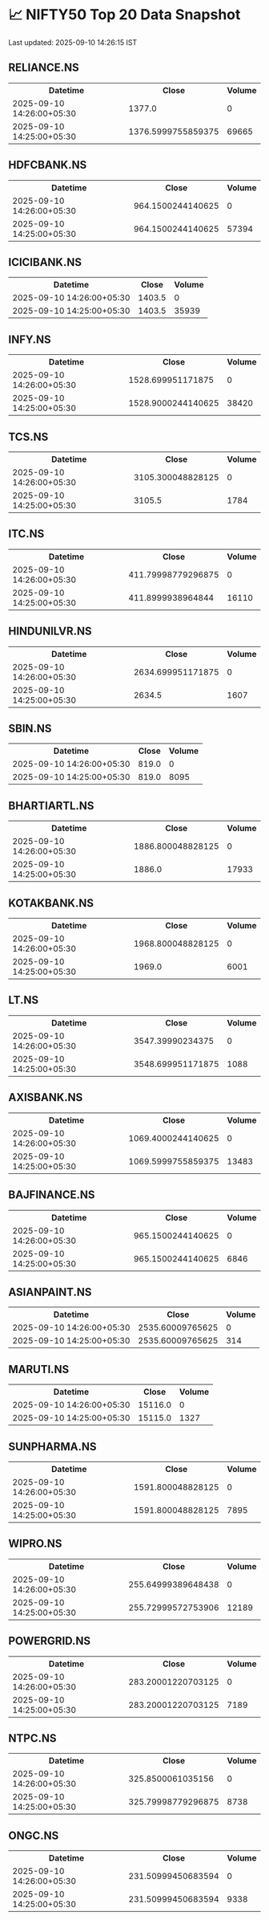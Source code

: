 # 📈 NIFTY50 Top 20 Data Snapshot

Last updated: 2025-09-10 14:26:15 IST

## RELIANCE.NS

<table>
  <tr><th>Datetime</th><th>Close</th><th>Volume</th></tr>
  <tr><td>2025-09-10 14:26:00+05:30</td><td>1377.0</td><td>0</td></tr>
  <tr><td>2025-09-10 14:25:00+05:30</td><td>1376.5999755859375</td><td>69665</td></tr>
</table>

## HDFCBANK.NS

<table>
  <tr><th>Datetime</th><th>Close</th><th>Volume</th></tr>
  <tr><td>2025-09-10 14:26:00+05:30</td><td>964.1500244140625</td><td>0</td></tr>
  <tr><td>2025-09-10 14:25:00+05:30</td><td>964.1500244140625</td><td>57394</td></tr>
</table>

## ICICIBANK.NS

<table>
  <tr><th>Datetime</th><th>Close</th><th>Volume</th></tr>
  <tr><td>2025-09-10 14:26:00+05:30</td><td>1403.5</td><td>0</td></tr>
  <tr><td>2025-09-10 14:25:00+05:30</td><td>1403.5</td><td>35939</td></tr>
</table>

## INFY.NS

<table>
  <tr><th>Datetime</th><th>Close</th><th>Volume</th></tr>
  <tr><td>2025-09-10 14:26:00+05:30</td><td>1528.699951171875</td><td>0</td></tr>
  <tr><td>2025-09-10 14:25:00+05:30</td><td>1528.9000244140625</td><td>38420</td></tr>
</table>

## TCS.NS

<table>
  <tr><th>Datetime</th><th>Close</th><th>Volume</th></tr>
  <tr><td>2025-09-10 14:26:00+05:30</td><td>3105.300048828125</td><td>0</td></tr>
  <tr><td>2025-09-10 14:25:00+05:30</td><td>3105.5</td><td>1784</td></tr>
</table>

## ITC.NS

<table>
  <tr><th>Datetime</th><th>Close</th><th>Volume</th></tr>
  <tr><td>2025-09-10 14:26:00+05:30</td><td>411.79998779296875</td><td>0</td></tr>
  <tr><td>2025-09-10 14:25:00+05:30</td><td>411.8999938964844</td><td>16110</td></tr>
</table>

## HINDUNILVR.NS

<table>
  <tr><th>Datetime</th><th>Close</th><th>Volume</th></tr>
  <tr><td>2025-09-10 14:26:00+05:30</td><td>2634.699951171875</td><td>0</td></tr>
  <tr><td>2025-09-10 14:25:00+05:30</td><td>2634.5</td><td>1607</td></tr>
</table>

## SBIN.NS

<table>
  <tr><th>Datetime</th><th>Close</th><th>Volume</th></tr>
  <tr><td>2025-09-10 14:26:00+05:30</td><td>819.0</td><td>0</td></tr>
  <tr><td>2025-09-10 14:25:00+05:30</td><td>819.0</td><td>8095</td></tr>
</table>

## BHARTIARTL.NS

<table>
  <tr><th>Datetime</th><th>Close</th><th>Volume</th></tr>
  <tr><td>2025-09-10 14:26:00+05:30</td><td>1886.800048828125</td><td>0</td></tr>
  <tr><td>2025-09-10 14:25:00+05:30</td><td>1886.0</td><td>17933</td></tr>
</table>

## KOTAKBANK.NS

<table>
  <tr><th>Datetime</th><th>Close</th><th>Volume</th></tr>
  <tr><td>2025-09-10 14:26:00+05:30</td><td>1968.800048828125</td><td>0</td></tr>
  <tr><td>2025-09-10 14:25:00+05:30</td><td>1969.0</td><td>6001</td></tr>
</table>

## LT.NS

<table>
  <tr><th>Datetime</th><th>Close</th><th>Volume</th></tr>
  <tr><td>2025-09-10 14:26:00+05:30</td><td>3547.39990234375</td><td>0</td></tr>
  <tr><td>2025-09-10 14:25:00+05:30</td><td>3548.699951171875</td><td>1088</td></tr>
</table>

## AXISBANK.NS

<table>
  <tr><th>Datetime</th><th>Close</th><th>Volume</th></tr>
  <tr><td>2025-09-10 14:26:00+05:30</td><td>1069.4000244140625</td><td>0</td></tr>
  <tr><td>2025-09-10 14:25:00+05:30</td><td>1069.5999755859375</td><td>13483</td></tr>
</table>

## BAJFINANCE.NS

<table>
  <tr><th>Datetime</th><th>Close</th><th>Volume</th></tr>
  <tr><td>2025-09-10 14:26:00+05:30</td><td>965.1500244140625</td><td>0</td></tr>
  <tr><td>2025-09-10 14:25:00+05:30</td><td>965.1500244140625</td><td>6846</td></tr>
</table>

## ASIANPAINT.NS

<table>
  <tr><th>Datetime</th><th>Close</th><th>Volume</th></tr>
  <tr><td>2025-09-10 14:26:00+05:30</td><td>2535.60009765625</td><td>0</td></tr>
  <tr><td>2025-09-10 14:25:00+05:30</td><td>2535.60009765625</td><td>314</td></tr>
</table>

## MARUTI.NS

<table>
  <tr><th>Datetime</th><th>Close</th><th>Volume</th></tr>
  <tr><td>2025-09-10 14:26:00+05:30</td><td>15116.0</td><td>0</td></tr>
  <tr><td>2025-09-10 14:25:00+05:30</td><td>15115.0</td><td>1327</td></tr>
</table>

## SUNPHARMA.NS

<table>
  <tr><th>Datetime</th><th>Close</th><th>Volume</th></tr>
  <tr><td>2025-09-10 14:26:00+05:30</td><td>1591.800048828125</td><td>0</td></tr>
  <tr><td>2025-09-10 14:25:00+05:30</td><td>1591.800048828125</td><td>7895</td></tr>
</table>

## WIPRO.NS

<table>
  <tr><th>Datetime</th><th>Close</th><th>Volume</th></tr>
  <tr><td>2025-09-10 14:26:00+05:30</td><td>255.64999389648438</td><td>0</td></tr>
  <tr><td>2025-09-10 14:25:00+05:30</td><td>255.72999572753906</td><td>12189</td></tr>
</table>

## POWERGRID.NS

<table>
  <tr><th>Datetime</th><th>Close</th><th>Volume</th></tr>
  <tr><td>2025-09-10 14:26:00+05:30</td><td>283.20001220703125</td><td>0</td></tr>
  <tr><td>2025-09-10 14:25:00+05:30</td><td>283.20001220703125</td><td>7189</td></tr>
</table>

## NTPC.NS

<table>
  <tr><th>Datetime</th><th>Close</th><th>Volume</th></tr>
  <tr><td>2025-09-10 14:26:00+05:30</td><td>325.8500061035156</td><td>0</td></tr>
  <tr><td>2025-09-10 14:25:00+05:30</td><td>325.79998779296875</td><td>8738</td></tr>
</table>

## ONGC.NS

<table>
  <tr><th>Datetime</th><th>Close</th><th>Volume</th></tr>
  <tr><td>2025-09-10 14:26:00+05:30</td><td>231.50999450683594</td><td>0</td></tr>
  <tr><td>2025-09-10 14:25:00+05:30</td><td>231.50999450683594</td><td>9338</td></tr>
</table>


